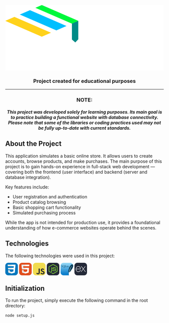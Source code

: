 <p align="center"><img align="center" max-width="280" src="./github/logo.svg"/></p>
<h3 align="center">Project created for educational purposes</h3>
<hr>

<h3 align="center"><b>NOTE:</b></h3>
<h4 align="center"><i>This project was developed solely for learning purposes. Its main goal is to practice building a functional website with database connectivity. Please note that some of the libraries or coding practices used may not be fully up-to-date with current standards.</i></h4>

## About the Project

This application simulates a basic online store. It allows users to create accounts, browse products, and make purchases. The main purpose of this project is to gain hands-on experience in full-stack web development — covering both the frontend (user interface) and backend (server and database integration).

Key features include:
- User registration and authentication
- Product catalog browsing
- Basic shopping cart functionality
- Simulated purchasing process

While the app is not intended for production use, it provides a foundational understanding of how e-commerce websites operate behind the scenes.

## Technologies

The following technologies were used in this project:

<p align="left">
<img align="center" width="40" src="./github/icons/CSS.svg"/> 
<img align="center" width="40" src="./github/icons/HTML.svg"/> 
<img align="center" width="40" src="./github/icons/JavaScript.svg"/> 
<img align="center" width="40" src="./github/icons/NodeJS-Dark.svg"/> 
<img align="center" width="40" src="./github/icons/SQLite.svg"/> 
<img align="center" width="40" src="./github/icons/ExpressJS-Dark.svg"/>
</p>

## Initialization

To run the project, simply execute the following command in the root directory:

```
node setup.js
```
